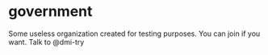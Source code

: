 # government

Some useless organization created for testing purposes. You can join if you want. Talk to @dmi-try
